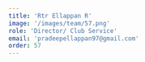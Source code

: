 ```yaml
---
title: 'Rtr Ellappan R'
image: '/images/team/57.png'
role: 'Director/ Club Service'
email: 'pradeepellappan97@gmail.com'
order: 57
---
```

